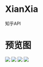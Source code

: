 # XianXia
知乎API

# 预览图

![](https://github.com/miaoquanwei/XianXia/blob/master/screenshots/picture01.png)
![](https://github.com/miaoquanwei/XianXia/blob/master/screenshots/picture02.png)
![](https://github.com/miaoquanwei/XianXia/blob/master/screenshots/picture03.png)
![](https://github.com/miaoquanwei/XianXia/blob/master/screenshots/picture04.png)
